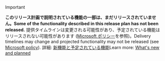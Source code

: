 > [!Important]
> <span data-ttu-id="72c93-101">**このリリース計画で説明されている機能の一部は、まだリリースされていません。**</span><span class="sxs-lookup"><span data-stu-id="72c93-101">**Some of the functionality described in this release plan has not been released.**</span></span> <span data-ttu-id="72c93-102">提供タイムラインは変更される可能性があり、予定されている機能はリリースされない可能性があります ([Microsoft ポリシー](https://go.microsoft.com/fwlink/p/?linkid=2007332)を参照)。</span><span class="sxs-lookup"><span data-stu-id="72c93-102">Delivery timelines may change and projected functionality may not be released (see [Microsoft policy](https://go.microsoft.com/fwlink/p/?linkid=2007332)).</span></span> <span data-ttu-id="72c93-103">詳細: [新機能と予定されている機能](/dynamics365-release-plan/2019wave2/dynamics365-business-central/planned-features)</span><span class="sxs-lookup"><span data-stu-id="72c93-103">Learn more: [What's new and planned](/dynamics365-release-plan/2019wave2/dynamics365-business-central/planned-features)</span></span>
